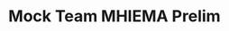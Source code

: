 ---
title: Mock Team MHIEMA Prelim
redirect_to: https://drive.google.com/file/d/1UL9J0fbD2MNSx1KHr0UWkoq0n5IRWykx/view?usp=drivesdk
redirect_from: 
  - /MHIEMAPrelim
  - /mhiemaprelim
---